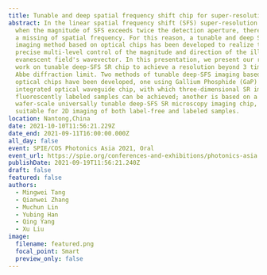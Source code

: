 ```yaml
---
title: Tunable and deep spatial frequency shift chip for super-resolution imaging
abstract: In the linear spatial frequency shift (SFS) super-resolution imaging,
  when the magnitude of SFS exceeds twice the detection aperture, there will be
  a missing of spatial frequency. For this reason, a tunable and deep SFS
  imaging method based on optical chips has been developed to realize the
  precise multi-level control of the magnitude and direction of the illumination
  evanescent field's wavevector. In this presentation, we present our recent
  work on tunable deep-SFS SR chip to achieve a resolution beyond 3 times the
  Abbe diffraction limit. Two methods of tunable deep-SFS imaging based on
  optical chips have been developed, one using Gallium Phosphide (GaP)
  integrated optical waveguide chip, with which three-dimensional SR imaging of
  fluorescently labeled samples can be achieved; another is based on a
  wafer-scale universally tunable deep-SFS SR microscopy imaging chip, which is
  suitable for 2D imaging of both label-free and labeled samples.
location: Nantong,China
date: 2021-10-10T11:56:21.229Z
date_end: 2021-09-11T16:00:00.000Z
all_day: false
event: SPIE/COS Photonics Asia 2021, Oral
event_url: https://spie.org/conferences-and-exhibitions/photonics-asia
publishDate: 2021-09-19T11:56:21.240Z
draft: false
featured: false
authors:
  - Mingwei Tang
  - Qianwei Zhang
  - Muchun Lin
  - Yubing Han
  - Qing Yang
  - Xu Liu
image:
  filename: featured.png
  focal_point: Smart
  preview_only: false
---
```

